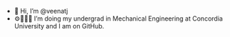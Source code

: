 - 👋 Hi, I’m @veenatj
- ⚙️👨🏾‍🎓 I’m doing my undergrad in Mechanical Engineering at Concordia University and I am on GitHub.

<!---
veenatj/veenatj is a ✨ special ✨ repository because its `README.md` (this file) appears on your GitHub profile.
You can click the Preview link to take a look at your changes.
--->

